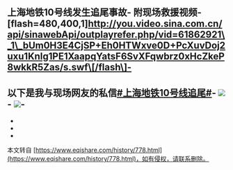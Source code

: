 **上海地铁10号线发生追尾事故**-
附现场救援视频-
\[flash=480,400,1\]http://you.video.sina.com.cn/api/sinawebApi/outplayrefer.php/vid=61862921\_1\_bUm0H3E4CjSP+Eh0HTWxve0D+PcXuvDoj2uxu1KnIg1PE1XaapqYatsF6SvXFqwbrz0xHcZkeP8wkkR5Zas/s.swf\[/flash\]-
-
以下是我与现场网友的私信[#上海地铁10号线追尾#](http://s.weibo.com/weibo/%25E4%25B8%258A%25E6%25B5%25B7%25E5%259C%25B0%25E9%2593%258110%25E5%258F%25B7%25E7%25BA%25BF%25E8%25BF%25BD%25E5%25B0%25BE)-
[![](http://ww3.sinaimg.cn/bmiddle/49d3ec2fjw1dlk2tcpq1zj.jpg)](http://www.dzwww.com/xinwen/guoneixinwen/201109/t20110927_6662913.htm)-
![](http://ww3.sinaimg.cn/bmiddle/49d3ec2fjw1dlk2tpsxvtj.jpg)-
-
-
-

-

本文转自 [https://www.eqishare.com/history/778.html](https://www.eqishare.com/history/778.html)，如有侵权，请联系删除。